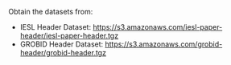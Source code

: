 Obtain the datasets from:

* IESL Header Dataset: https://s3.amazonaws.com/iesl-paper-header/iesl-paper-header.tgz
* GROBID Header Dataset: https://s3.amazonaws.com/grobid-header/grobid-header.tgz
